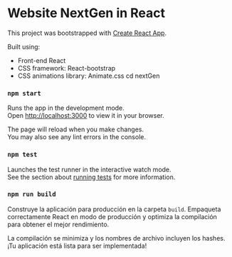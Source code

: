 #  Website NextGen in React

This project was bootstrapped with [Create React App](https://github.com/facebook/create-react-app).

Built using:

- Front-end React
- CSS framework: React-bootstrap
- CSS animations library: Animate.css
cd nextGen
### `npm start`

Runs the app in the development mode.\
Open [http://localhost:3000](http://localhost:3000) to view it in your browser.

The page will reload when you make changes.\
You may also see any lint errors in the console.

### `npm test`

Launches the test runner in the interactive watch mode.\
See the section about [running tests](https://facebook.github.io/create-react-app/docs/running-tests) for more information.

### `npm run build`

Construye la aplicación para producción en la carpeta `build`.
Empaqueta correctamente React en modo de producción y optimiza la compilación para obtener el mejor rendimiento.

La compilación se minimiza y los nombres de archivo incluyen los hashes. ¡Tu aplicación está lista para ser implementada!

